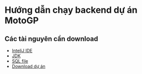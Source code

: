 # Hướng dẫn chạy backend dự án MotoGP

## Các tài nguyên cần download
- [InteliJ IDE](https://www.jetbrains.com/idea/download/download-thanks.html?platform=windows&code=IIC)
- [JDK](https://download.oracle.com/java/17/latest/jdk-17_windows-x64_bin.exe)
- [SQL file]()
- [Download dự án](https://github.com/cuonvc/MotoGP/archive/refs/heads/main.zip)
